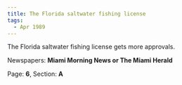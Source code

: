 ```yaml
---  
title: The Florida saltwater fishing license  
tags:  
  - Apr 1989  
---  
```

  
The Florida saltwater fishing license gets more approvals.  
  
Newspapers: **Miami Morning News or The Miami Herald**  
  
Page: **6**, Section: **A** 
